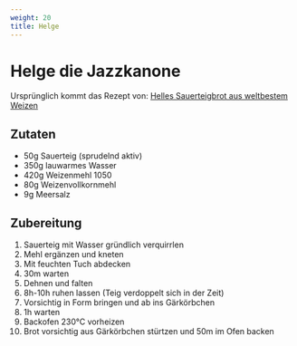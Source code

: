 ```yaml
---
weight: 20
title: Helge
---
```


# Helge die Jazzkanone

Ursprünglich kommt das Rezept von: [Helles Sauerteigbrot aus weltbestem Weizen](https://kochenmachtgluecklich.de/helles-sauerteigbrot-aus-weltbestem-weizen/)

## Zutaten

* 50g Sauerteig (sprudelnd aktiv)
* 350g lauwarmes Wasser
* 420g Weizenmehl 1050
* 80g Weizenvollkornmehl
* 9g Meersalz



## Zubereitung

1. Sauerteig mit Wasser gründlich verquirrlen
2. Mehl ergänzen und kneten
3. Mit feuchten Tuch abdecken
4. 30m warten
5. Dehnen und falten
6. 8h-10h ruhen lassen (Teig verdoppelt sich in der Zeit)
7. Vorsichtig in Form bringen und ab ins Gärkörbchen
8. 1h warten
9. Backofen 230°C vorheizen
10. Brot vorsichtig aus Gärkörbchen stürtzen und 50m im Ofen backen
